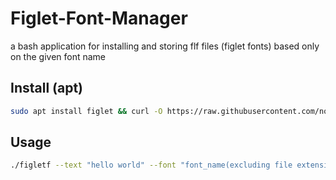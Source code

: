 # Figlet-Font-Manager
a bash application for installing and storing flf files (figlet fonts) based only on the given font name

## Install (apt)
```bash
sudo apt install figlet && curl -O https://raw.githubusercontent.com/noface1200/Figlet-Font-Manager/refs/heads/main/figletf && chmod +x ./figletf && echo 'USAGE: "./figletf --text "hello world" --font "font_name(excluding file extension)"""
```

## Usage
```bash
./figletf --text "hello world" --font "font_name(excluding file extension)"
```
